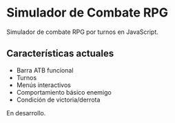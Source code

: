 # Simulador de Combate RPG

Simulador de combate RPG por turnos en JavaScript.

## Características actuales

- Barra ATB funcional
- Turnos
- Menús interactivos
- Comportamiento básico enemigo
- Condición de victoria/derrota

En desarrollo.
